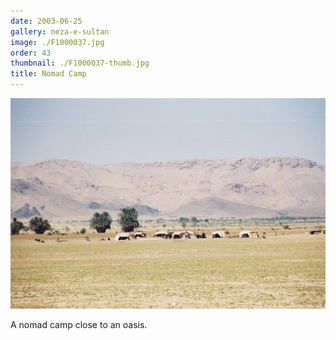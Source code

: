 ```yaml
---
date: 2003-06-25
gallery: neza-e-sultan
image: ./F1000037.jpg
order: 43
thumbnail: ./F1000037-thumb.jpg
title: Nomad Camp
---
```


![Nomad Camp](./F1000037.jpg)

A nomad camp close to an oasis.